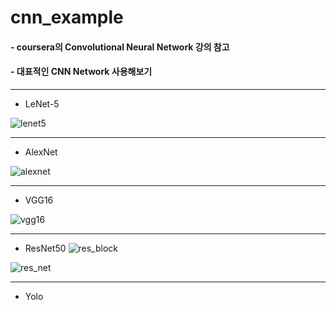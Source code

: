 # cnn_example
#### - coursera의 Convolutional Neural Network 강의 참고 
#### - 대표적인 CNN Network 사용해보기

---
* LeNet-5 

![lenet5](https://user-images.githubusercontent.com/84064361/119748854-cc993600-bed0-11eb-85f6-8bd17e026130.png)

---
* AlexNet

![alexnet](https://user-images.githubusercontent.com/84064361/119749074-492c1480-bed1-11eb-9f81-c0f61b4ea521.png)

---
* VGG16 

![vgg16](https://user-images.githubusercontent.com/84064361/119749183-8690a200-bed1-11eb-9618-93974e0ddbea.png)

---
* ResNet50
![res_block](https://user-images.githubusercontent.com/84064361/119749196-901a0a00-bed1-11eb-9999-5bd4fbe9a103.png)

![res_net](https://user-images.githubusercontent.com/84064361/119749195-901a0a00-bed1-11eb-900e-aae5ba6c503f.png)

---
* Yolo


